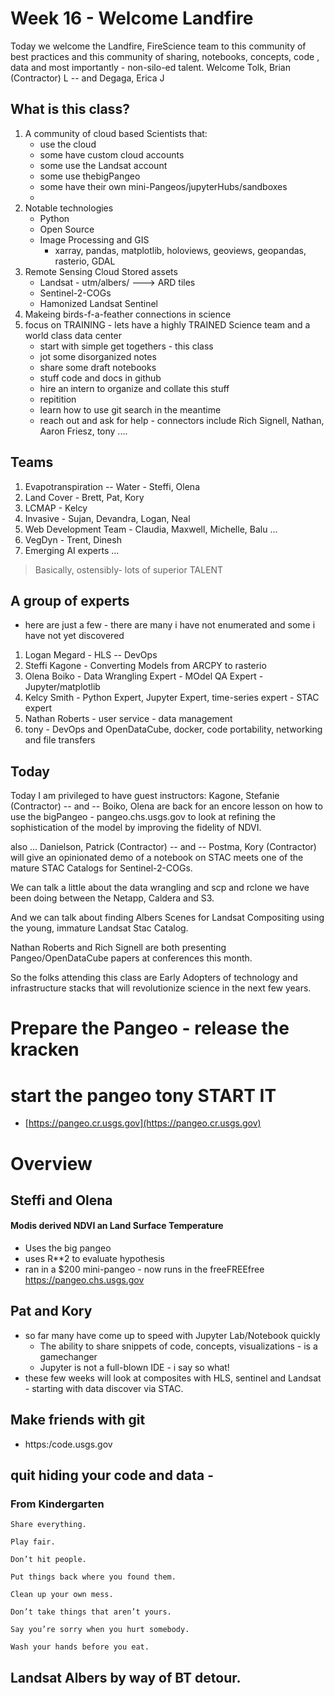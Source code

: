 # Week 16 - Welcome Landfire

Today we welcome the Landfire, FireScience team to this community of best practices and this community of sharing, notebooks, concepts, code , data and most importantly - non-silo-ed talent. Welcome Tolk, Brian (Contractor) L  -- and Degaga, Erica J
 
## What is this class?
1. A community of cloud based Scientists that:
    - use the cloud
    - some have custom cloud accounts
    - some use the Landsat account
    - some use thebigPangeo
    - some have their own mini-Pangeos/jupyterHubs/sandboxes
    - 
2. Notable technologies
    - Python
    - Open Source
    - Image Processing and GIS
        - xarray, pandas, matplotlib, holoviews, geoviews, geopandas, rasterio, GDAL
3. Remote Sensing Cloud Stored assets
    - Landsat - utm/albers/ ---> ARD tiles
    - Sentinel-2-COGs
    - Hamonized Landsat Sentinel
4. Makeing birds-f-a-feather connections in science
5. focus on TRAINING - lets have a highly TRAINED Science team and a world class data center
    - start with simple get togethers - this class
    - jot some disorganized notes
    - share some draft notebooks
    - stuff code and docs in github
    - hire an intern to organize and collate this stuff
    - repitition
    - learn how to use git search in the meantime
    - reach out and ask for help - connectors include Rich Signell, Nathan, Aaron Friesz, tony ....

## Teams
1. Evapotranspiration -- Water - Steffi, Olena
2. Land Cover - Brett, Pat, Kory
3. LCMAP - Kelcy
4. Invasive - Sujan, Devandra, Logan, Neal
5. Web Development Team - Claudia, Maxwell, Michelle, Balu ...
6. VegDyn - Trent, Dinesh
7. Emerging AI experts ...


> Basically, ostensibly- lots of superior TALENT

## A group of experts 

- here are just a few - there are many i have not enumerated and some i have not yet discovered

1. Logan Megard - HLS -- DevOps
2. Steffi Kagone - Converting Models from ARCPY to rasterio
3. Olena Boiko - Data Wrangling Expert - MOdel QA Expert - Jupyter/matplotlib
4. Kelcy Smith - Python Expert, Jupyter Expert, time-series expert - STAC expert
5. Nathan Roberts - user service - data management 
6. tony - DevOps and OpenDataCube, docker, code portability, networking and file transfers

## Today
Today I am privileged to have guest instructors:
Kagone, Stefanie (Contractor) -- and -- Boiko, Olena are back for an encore lesson on how to use the bigPangeo - pangeo.chs.usgs.gov to look at refining the sophistication of the model by improving the fidelity of NDVI.  
 
also ...
Danielson, Patrick (Contractor) -- and -- Postma, Kory (Contractor) will give an opinionated demo of a notebook on STAC meets one of the mature STAC Catalogs for Sentinel-2-COGs.
 
We can talk a little about the data wrangling and scp and rclone we have been doing between the Netapp, Caldera and S3.
 
And we can talk about finding Albers Scenes for Landsat Compositing using the young, immature Landsat Stac Catalog.
 
Nathan Roberts and Rich Signell are both presenting Pangeo/OpenDataCube papers at conferences this month.
 
So the folks attending this class are Early Adopters of technology and infrastructure stacks that will revolutionize science in the next few years.

# Prepare the Pangeo - release the kracken
# start the pangeo tony START IT
- [https://pangeo.cr.usgs.gov](https://pangeo.cr.usgs.gov)
 

# Overview

## Steffi and Olena
#### Modis derived NDVI an Land Surface Temperature
- Uses the big pangeo
- uses R**2 to evaluate hypothesis
- ran in a $200 mini-pangeo - now runs in the freeFREEfree https://pangeo.chs.usgs.gov

## Pat and Kory
- so far many have come up to speed with Jupyter Lab/Notebook quickly
    - The ability to share snippets of code, concepts, visualizations - is a gamechanger
    - Jupyter is not a full-blown IDE - i say so what!
- these few weeks will look at composites with HLS, sentinel and Landsat - starting with data discover via STAC.

## Make friends with git
- https:/code.usgs.gov


## quit hiding your code and data -
### From Kindergarten

```
Share everything.

Play fair.

Don’t hit people.

Put things back where you found them.

Clean up your own mess.

Don’t take things that aren’t yours.

Say you’re sorry when you hurt somebody.

Wash your hands before you eat.
```


## Landsat Albers by way of BT detour.


